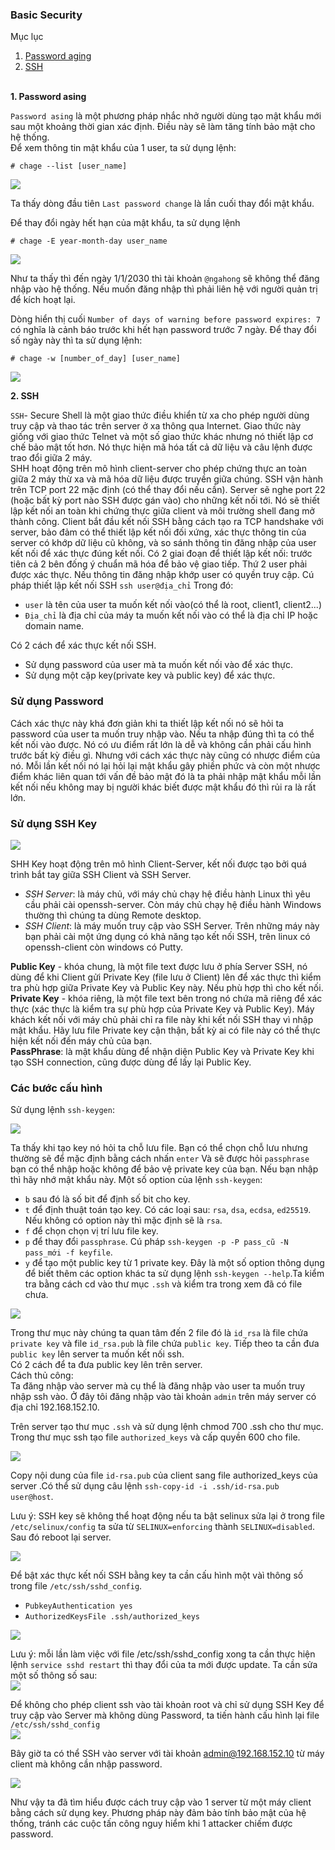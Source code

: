 ### Basic Security  
Mục lục  
1. [Password aging](#1)
2. [SSH](#2)


<a name="1"></a>  
**1. Password asing**  

`Password asing` là một phương pháp nhắc nhở người dùng tạo mật khẩu mới sau một khoảng thời gian xác định. Điều này sẽ làm tăng tính bảo mật cho hệ thống.  
Để xem thông tin mật khẩu của 1 user, ta sử dụng lệnh:  
```
# chage --list [user_name]
```
<img src="https://i.imgur.com/GzG7vq3.png">  

Ta thấy dòng đầu tiên `Last password change` là lần cuối thay đổi mật khẩu. 

Để thay đổi ngày hết hạn của mật khẩu, ta sử dụng lệnh
```
# chage -E year-month-day user_name
```
<img src="https://i.imgur.com/sczGwwr.png">  

Như ta thấy thì đến ngày 1/1/2030 thì tài khoản `@ngahong` sẽ không thể đăng nhập vào hệ thống. Nếu muốn đăng nhập thì phải liên hệ với người quản trị để kích hoạt lại.  

Dòng hiển thị cuối `Number of days of warning before password expires: 7` có nghĩa là cảnh báo trước khi hết hạn password trước 7 ngày. Để thay đổi số ngày này thì ta sử dụng lệnh: 
```
# chage -w [number_of_day] [user_name]
```
<img src="https://i.imgur.com/MA4dei0.png">  

<a name="2"></a>
**2. SSH**  
  
`SSH`- Secure Shell là một giao thức điều khiển từ xa cho phép người dùng truy cập và thao tác trên server ở xa thông qua Internet. Giao thức này giống với giao thức Telnet và một số giao thức khác nhưng nó thiết lập cơ chế bảo mật tốt hơn. Nó thực hiện mã hóa tất cả dữ liệu và câu lệnh được trao đổi giữa 2 máy.  
SHH hoạt động trên mô hình client-server cho phép chứng thực an toàn giữa 2 máy thừ xa và mã hóa dữ liệu được truyền giữa chúng. SSH vận hành trên TCP port 22 mặc định (có thể thay đổi nếu cần). Server sẽ nghe port 22 (hoặc bất kỳ port nào SSH được gán vào) cho những kết nối tới. Nó sẽ thiết lập kết nối an toàn khi chứng thực giữa client và môi trường shell đang mở thành công. Client bắt đầu kết nối SSH bằng cách tạo ra TCP handshake với server, bảo đảm có thể thiết lập kết nối đối xứng, xác thực thông tin của server có khớp dữ liệu cũ không, và so sánh thông tin đăng nhập của user kết nối để xác thực đúng kết nối. Có 2 giai đoạn để thiết lập kết nối: trước tiên cả 2 bên đống ý chuẩn mã hóa để bảo vệ giao tiếp. Thứ 2 user phải được xác thực. Nếu thông tin đăng nhập khớp user có quyền truy cập. 
Cú pháp thiết lập kết nối SSH `ssh user@địa_chỉ` Trong đó:
- `user` là tên của user ta muốn kết nối vào(có thể là root, client1, client2...)
- `Địa_chỉ` là địa chỉ của máy ta muốn kết nối vào có thể là địa chỉ IP hoặc domain name.  

Có 2 cách để xác thực kết nối SSH.  

- Sử dụng password của user mà ta muốn kết nối vào để xác thực.
- Sử dụng một cặp key(private key và public key) để xác thực.
### Sử dụng Password  
Cách xác thực này khá đơn giản khi ta thiết lập kết nối nó sẽ hỏi ta password của user ta muốn truy nhập vào. Nếu ta nhập đúng thì ta có thể kết nối vào được. Nó có ưu điểm rất lớn là dễ và không cần phải cấu hình trước bất kỳ điều gì. Nhưng với cách xác thực này cũng có nhược điểm của nó. Mỗi lần kết nối nó lại hỏi lại mật khẩu gây phiền phức và còn một nhược điểm khác liên quan tới vấn đề bảo mật đó là ta phải nhập mật khẩu mỗi lần kết nối nếu không may bị người khác biết được mật khẩu đó thì rủi ra là rất lớn.

### Sử dụng SSH Key   

<img src="https://i.imgur.com/YttazCh.png">  

SHH Key hoạt động trên mô hình Client-Server, kết nối được tạo bởi quá trình bắt tay giữa SSH Client và SSH Server.  
- *SSH Server*: là máy chủ, với máy chủ chạy hệ điều hành Linux thì yêu cầu phải cài openssh-server. Còn máy chủ chạy hệ điều hành Windows thường thì chúng ta dùng Remote desktop.  
- *SSH Client*: là máy muốn truy cập vào SSH Server. Trên những máy này bạn phải cài một ứng dụng có khả năng tạo kết nối SSH, trên linux  có openssh-client còn windows có Putty.  

**Public Key** - khóa chung, là một file text được lưu ở phía Server SSH, nó dùng để khi Client gửi Private Key (file lưu ở Client) lên để xác thực thì kiểm tra phù hợp giữa Private Key và Public Key này. Nếu phù hợp thì cho kết nối.  
**Private Key** - khóa riêng, là một file text bên trong nó chứa mã riêng để xác thực (xác thực là kiểm tra sự phù hợp của Private Key và Public Key). Máy khách kết nối với máy chủ phải chỉ ra file này khi kết nối SSH thay vì nhập mật khẩu. Hãy lưu file Private key cận thận, bất kỳ ai có file này có thể thực hiện kết nối đến máy chủ của bạn.  
**PassPhrase**: là mật khẩu dùng để nhận diện Public Key và Private Key khi tạo SSH connection, cũng được dùng để lấy lại Public Key.  

### Các bước cấu hình  
Sử dụng lệnh `ssh-keygen`:  

<img src="https://i.imgur.com/BIzVMrE.png">  

Ta thấy khi tạo key nó hỏi ta chỗ lưu file. Bạn có thể chọn chỗ lưu nhưng thường sẽ để mặc định bằng cách nhấn `enter` Và sẽ được hỏi `passphrase` bạn có thể nhập hoặc không để bảo vệ private key của bạn. Nếu bạn nhập thì hãy nhớ mật khẩu này. 
Một số option của lệnh `ssh-keygen`:  
- `b` sau đó là số bit để định số bit cho key.
- `t` để định thuật toán tạo key. Có các loại sau: `rsa`, `dsa`, `ecdsa`, `ed25519`. Nếu không có option này thì mặc định sẽ là `rsa`.
- `f` để chọn chọn vị trí lưu file key.
- `p` để thay đổi `passphrase`. Cú pháp `ssh-keygen -p -P pass_cũ -N pass_mới -f keyfile`.
- `y` để tạo một public key từ 1 private key. Đây là một số option thông dụng để biết thêm các option khác ta sử dụng lệnh `ssh-keygen --help`.Ta kiểm tra bằng cách cd vào thư mục `.ssh` và kiểm tra trong xem đã có file chưa.  

<img src="https://i.imgur.com/YcBrBnK.png">  

Trong thư mục này chúng ta quan tâm đến 2 file đó là `id_rsa` là file chứa `private key` và file `id_rsa.pub` là file chứa `public key`. Tiếp theo ta cần đưa `public key` lên server ta muốn kết nối ssh.   
Có 2 cách để ta đưa public key lên trên server.  
Cách thủ công:  
Ta đăng nhập vào server mà cụ thể là đăng nhập vào user ta muốn truy nhập ssh vào. Ở đây tôi đăng nhập vào tài khoản `admin` trên máy server có địa chỉ 192.168.152.10.  

Trên server tạo thư mục `.ssh` và sử dụng lệnh chmod 700 .ssh cho thư mục.
Trong thư mục ssh tạo file `authorized_keys` và cấp quyền 600 cho file.

<img src="https://i.imgur.com/0eZeVZa.png">

Copy nội dung của file `id-rsa.pub` của client sang file authorized_keys của server .Có thể sử dụng câu lệnh `ssh-copy-id -i .ssh/id-rsa.pub user@host`.

Lưu ý: SSH key sẽ không thể hoạt động nếu ta bật selinux sửa lại ở trong file `/etc/selinux/config` ta sửa từ `SELINUX=enforcing` thành `SELINUX=disabled`. Sau đó reboot lại server.  

<img src="https://i.imgur.com/XKbAnTf.png"> 

Để bật xác thực kết nối SSH bằng key ta cần cấu hình một vàì thông số trong file `/etc/ssh/sshd_config`.  

- `PubkeyAuthentication yes`
- `AuthorizedKeysFile .ssh/authorized_keys`  

<img src="https://i.imgur.com/QRqkhOE.png">

Lưu ý: mỗi lần làm việc với file /etc/ssh/sshd_config xong ta cần thực hiện lệnh `service sshd restart` thì thay đổi của ta mới được update. Ta cần sửa một số thông số sau:  
<img src="https://i.imgur.com/AoSyIVY.png">


Để không cho phép client ssh vào tài khoản root và chỉ sử dụng SSH Key để truy cập vào Server mà không dùng Password, ta tiến hành cấu hình lại file `/etc/ssh/sshd_config`  
<img src="https://i.imgur.com/J3HbnBl.png">   

Bây giờ ta có thể SSH vào server với tài khoản admin@192.168.152.10 từ máy client mà không cần nhập password.  
  
<img src="https://i.imgur.com/jLO42ZB.png">

Như vậy ta đã tìm hiểu được cách truy cập vào 1 server từ một máy client bằng cách sử dụng key. Phương pháp này đảm bảo tính bảo mật của hệ thống, tránh các cuộc tấn công nguy hiểm khi 1 attacker chiếm được password.


